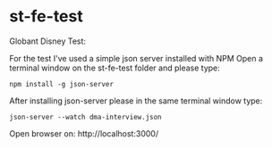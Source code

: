 # st-fe-test
Globant Disney Test:



For the test I've used a simple json server installed with NPM
Open a terminal window on the st-fe-test folder and please type:

	npm install -g json-server

After installing json-server please in the same terminal window type:

	json-server --watch dma-interview.json

Open browser on: http://localhost:3000/